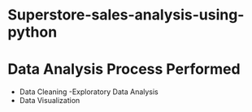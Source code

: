 # Superstore-sales-analysis-using-python
# Data Analysis Process Performed
- Data Cleaning
-Exploratory Data Analysis
- Data Visualization
